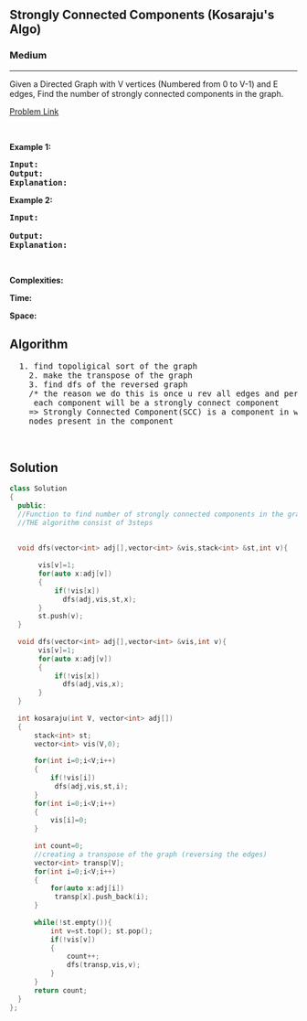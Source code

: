<h2>Strongly Connected Components (Kosaraju's Algo)</h2>
<h3> Medium</h3><hr>
<div><p>
  
Given a Directed Graph with V vertices (Numbered from 0 to V-1) and E edges, Find the number of strongly connected components in the graph.
 
</p>


[Problem Link](https://practice.geeksforgeeks.org/problems/strongly-connected-components-kosarajus-algo/1)

<p>&nbsp;</p>
<p><strong>Example 1:</strong></p>

      
 
<pre><strong>Input:</strong> 
<strong>Output:</strong> 
<strong>Explanation:</strong> 
</pre>

<p><strong>Example 2:</strong></p>

<pre><strong>Input:</strong> 
     
<strong>Output:</strong> 
<strong>Explanation:</strong> 
</pre>

<p>&nbsp;</p>
<p><strong>Complexities:</strong></p>
<strong>Time:</strong> 
  
<strong>Space:</strong> 
  <h2> Algorithm </h2>
 <pre>
  1. find topoligical sort of the graph
	2. make the transpose of the graph
	3. find dfs of the reversed graph
	/* the reason we do this is once u rev all edges and perform dfs based on topological sort
	 each component will be a strongly connect component
	=> Strongly Connected Component(SCC) is a component in which each node can reach other all 
	nodes present in the component
   
  </pre>
  <h2> Solution </h2>
  
  ``` c++ 
class Solution
{
	public:
	//Function to find number of strongly connected components in the graph.
	//THE algorithm consist of 3steps
	
	
	void dfs(vector<int> adj[],vector<int> &vis,stack<int> &st,int v){
	    
	     vis[v]=1;
	     for(auto x:adj[v])
	     {
	         if(!vis[x])
	           dfs(adj,vis,st,x);
	     }
	     st.push(v);
	}
	
	void dfs(vector<int> adj[],vector<int> &vis,int v){
	     vis[v]=1;
	     for(auto x:adj[v])
	     {
	         if(!vis[x])
	           dfs(adj,vis,x);
	     }
	}
	
    int kosaraju(int V, vector<int> adj[])
    {
        stack<int> st;
        vector<int> vis(V,0);
        
        for(int i=0;i<V;i++)
        {
            if(!vis[i])
             dfs(adj,vis,st,i);
        }
        for(int i=0;i<V;i++)
        {
            vis[i]=0;
        }
        
        int count=0;
        //creating a transpose of the graph (reversing the edges)
        vector<int> transp[V];
        for(int i=0;i<V;i++)
        {
            for(auto x:adj[i])
             transp[x].push_back(i);
        }
        
        while(!st.empty()){
            int v=st.top(); st.pop();
            if(!vis[v])
            {
                count++;
                dfs(transp,vis,v);
            }
        }
        return count;
    }
};
  ```
</div>
